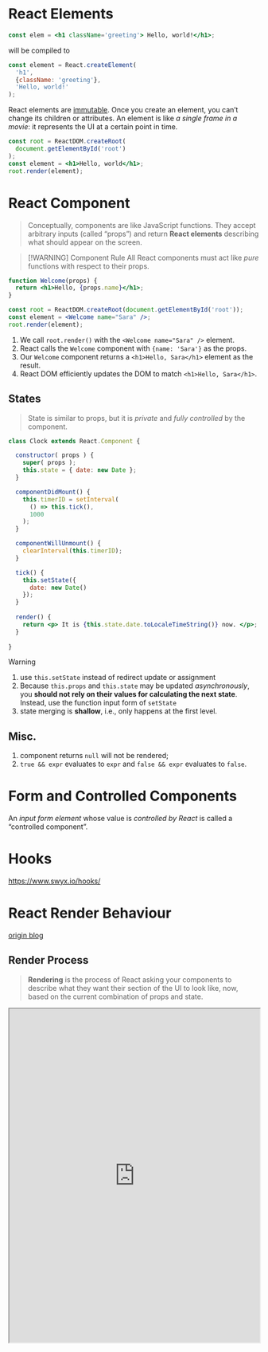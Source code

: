 # React Elements

```jsx
const elem = <h1 className='greeting'> Hello, world!</h1>;
```
will be compiled to 
```js
const element = React.createElement(
  'h1',
  {className: 'greeting'},
  'Hello, world!'
);
```

React elements are [immutable](https://en.wikipedia.org/wiki/Immutable_object). 
Once you create an element, you can’t change its children or attributes. 
An element is like _a single frame in a movie_: it represents the UI at a certain point in time.

```jsx
const root = ReactDOM.createRoot(
  document.getElementById('root')
);
const element = <h1>Hello, world</h1>;
root.render(element);
```

# React Component

> Conceptually, components are like JavaScript functions. 
> They accept arbitrary inputs (called “props”) and return **React elements** describing what should appear on the screen.

>[!WARNING] Component Rule 
> All React components must act like _pure_ functions with respect to their props.


```jsx
function Welcome(props) {  
  return <h1>Hello, {props.name}</h1>;
}

const root = ReactDOM.createRoot(document.getElementById('root'));
const element = <Welcome name="Sara" />;
root.render(element);
```

1.  We call `root.render()` with the `<Welcome name="Sara" />` element.
2.  React calls the `Welcome` component with `{name: 'Sara'}` as the props.
3.  Our `Welcome` component returns a `<h1>Hello, Sara</h1>` element as the result.
4.  React DOM efficiently updates the DOM to match `<h1>Hello, Sara</h1>`.

## States

> State is similar to props, but it is _private_ and _fully controlled_ by the component.

```jsx
class Clock extends React.Component {

  constructor( props ) {
    super( props );
    this.state = { date: new Date };
  }

  componentDidMount() {
    this.timerID = setInterval(
      () => this.tick(),
      1000
    );
  }

  componentWillUnmount() {
    clearInterval(this.timerID);
  }

  tick() {
    this.setState({
      date: new Date()
    });
  }  
  
  render() {
    return <p> It is {this.state.date.toLocaleTimeString()} now. </p>; 
  }
  
}
```


>[!WARNING]
> 1. use `this.setState` instead of redirect update or assignment
> 2. Because `this.props` and `this.state` may be updated _asynchronously_, you **should not rely on their values for calculating the next state**. Instead, use the function input form of `setState`
> 3. state merging is **shallow**, i.e., only happens at the first level.


## Misc.

1. component returns `null` will not be rendered;
2. `true && expr` evaluates to `expr` and `false && expr` evaluates to `false`. 


# Form and Controlled Components

An _input form element_ whose value is _controlled by React_ is called a “controlled component”.


# Hooks

https://www.swyx.io/hooks/


# React Render Behaviour

[origin blog](https://blog.isquaredsoftware.com/2020/05/blogged-answers-a-mostly-complete-guide-to-react-rendering-behavior/)

## Render Process

> **Rendering** is the process of React asking your components to describe what they want their section of the UI to look like, now, based on the current combination of props and state.


<iframe src="https://projects.wojtekmaj.pl/react-lifecycle-methods-diagram/"  style="width:100%; height: 670px" />

1. traverse the component tree and filter out components that needs to be updated.
2. **_Render_**: call `classComp.render()`  or `funcComp()`  
3. save the rendered output
4. **_Reconciliation_**:  diff the new tree of react elements and collect those need to be applied to real DOM.
5. **_Commit_**:  applies all the calculated changes to the DOM in one __synchronous__ sequence.
6. update `refs` created by `useRef`
7. **synchronously** runs:
    - Class Component:  `componentDidMount`,  `componentDidUpdate`
    - Function Component:
        1. `useLayoutEffect`
        2. **[[#Passive Effects]]**: sets a short timeout, and when it expires, runs all the `useEffect` hooks.

> [!WARNING]
> "rendering" is not the same thing as "updating the DOM", and a component may be rendered without any visible changes happening as a result.

When React renders a component:
-   The component might return the same render output as last time, so no changes are needed
-   In _Concurrent Mode_, React might end up rendering a component multiple times, but throw away the render output each time if other updates invalidate the current work being done


**Rendering a component will, by default, cause _all_components inside of it to be rendered too!**

**In normal rendering, React does _not_ care whether "props changed" - it will render child components unconditionally just because the parent rendered!**

**rendering is not a _bad_ thing - it's how React knows whether it needs to actually make any changes to the DOM!**

**rendering must be "pure" and not have any side effects!**


## Fibre

`Fibre` tracks all current component instances, and stores:
1. component type
2. props
3. state
4. pointers to parent, sibling and children
5. [linked list of hooks](https://www.swyx.io/hooks/#not-magic-just-arrays)


## Passive Effects


# FAQ

- [use effect called twice in dev mode](https://stackoverflow.com/questions/60618844/react-hooks-useeffect-is-called-twice-even-if-an-empty-array-is-used-as-an-ar)

